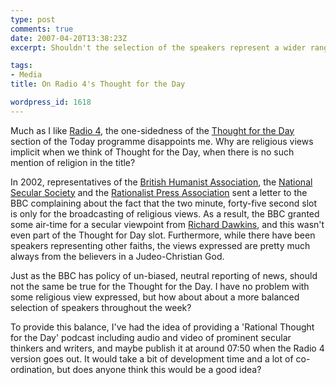 ```yaml
---
type: post
comments: true
date: 2007-04-20T13:38:23Z
excerpt: Shouldn't the selection of the speakers represent a wider range of views?

tags:
- Media
title: On Radio 4's Thought for the Day

wordpress_id: 1618
---
```


Much as I like [Radio 4](http://www.bbc.co.uk/radio4/), the one-sidedness of the [Thought for the Day](http://www.bbc.co.uk/religion/programmes/thought/) section of the Today programme disappoints me. Why are religious views implicit when we think of Thought for the Day, when there is no such mention of religion in the title?

In 2002, representatives of the [British Humanist Association](http://en.wikipedia.org/wiki/British_Humanist_Association), the [National Secular Society](http://en.wikipedia.org/wiki/National_Secular_Society) and the [Rationalist Press Association](http://en.wikipedia.org/wiki/Rationalist_Press_Association) sent a letter to the BBC complaining about the fact that the two minute, forty-five second slot is only for the broadcasting of religious views. As a result, the BBC granted some air-time for a secular viewpoint from [Richard Dawkins](http://www.richarddawkins.net/), and this wasn't even part of the Thought for Day slot. Furthermore, while there have been speakers representing other faiths, the views expressed are pretty much always from the believers in a Judeo-Christian God.

Just as the BBC has policy of un-biased, neutral reporting of news, should not the same be true for the Thought for the Day. I have no problem with some religious view expressed, but how about about a more balanced selection of speakers throughout the week?

To provide this balance, I've had the idea of providing a 'Rational Thought for the Day' podcast including audio and video of prominent secular thinkers and writers, and maybe publish it at around 07:50 when the Radio 4 version goes out. It would take a bit of development time and a lot of co-ordination, but does anyone think this would be a good idea?
